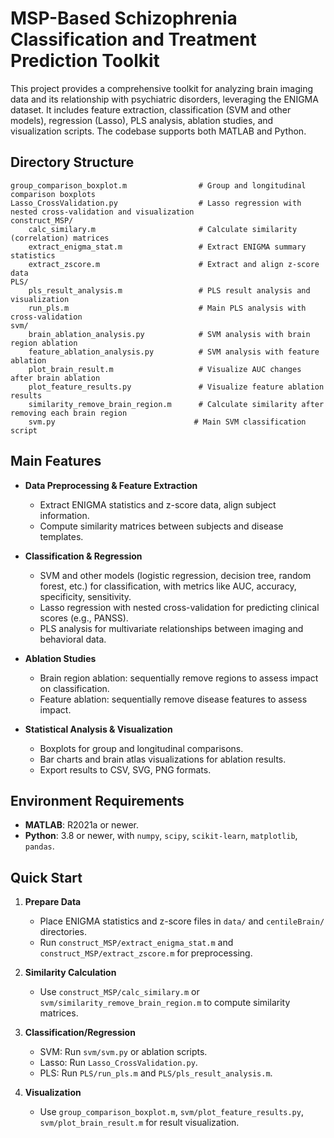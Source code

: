 # MSP-Based Schizophrenia Classification and Treatment Prediction Toolkit

This project provides a comprehensive toolkit for analyzing brain imaging data and its relationship with psychiatric disorders, leveraging the ENIGMA dataset. It includes feature extraction, classification (SVM and other models), regression (Lasso), PLS analysis, ablation studies, and visualization scripts. The codebase supports both MATLAB and Python.

## Directory Structure

```
group_comparison_boxplot.m                # Group and longitudinal comparison boxplots
Lasso_CrossValidation.py                  # Lasso regression with nested cross-validation and visualization
construct_MSP/
    calc_similary.m                       # Calculate similarity (correlation) matrices
    extract_enigma_stat.m                 # Extract ENIGMA summary statistics
    extract_zscore.m                      # Extract and align z-score data
PLS/
    pls_result_analysis.m                 # PLS result analysis and visualization
    run_pls.m                             # Main PLS analysis with cross-validation
svm/
    brain_ablation_analysis.py            # SVM analysis with brain region ablation
    feature_ablation_analysis.py          # SVM analysis with feature ablation
    plot_brain_result.m                   # Visualize AUC changes after brain ablation
    plot_feature_results.py               # Visualize feature ablation results
    similarity_remove_brain_region.m      # Calculate similarity after removing each brain region
    svm.py                               # Main SVM classification script
```

## Main Features

- **Data Preprocessing & Feature Extraction**
  - Extract ENIGMA statistics and z-score data, align subject information.
  - Compute similarity matrices between subjects and disease templates.

- **Classification & Regression**
  - SVM and other models (logistic regression, decision tree, random forest, etc.) for classification, with metrics like AUC, accuracy, specificity, sensitivity.
  - Lasso regression with nested cross-validation for predicting clinical scores (e.g., PANSS).
  - PLS analysis for multivariate relationships between imaging and behavioral data.

- **Ablation Studies**
  - Brain region ablation: sequentially remove regions to assess impact on classification.
  - Feature ablation: sequentially remove disease features to assess impact.

- **Statistical Analysis & Visualization**
  - Boxplots for group and longitudinal comparisons.
  - Bar charts and brain atlas visualizations for ablation results.
  - Export results to CSV, SVG, PNG formats.

## Environment Requirements

- **MATLAB**: R2021a or newer.
- **Python**: 3.8 or newer, with `numpy`, `scipy`, `scikit-learn`, `matplotlib`, `pandas`.

## Quick Start

1. **Prepare Data**
   - Place ENIGMA statistics and z-score files in `data/` and `centileBrain/` directories.
   - Run `construct_MSP/extract_enigma_stat.m` and `construct_MSP/extract_zscore.m` for preprocessing.

2. **Similarity Calculation**
   - Use `construct_MSP/calc_similary.m` or `svm/similarity_remove_brain_region.m` to compute similarity matrices.

3. **Classification/Regression**
   - SVM: Run `svm/svm.py` or ablation scripts.
   - Lasso: Run `Lasso_CrossValidation.py`.
   - PLS: Run `PLS/run_pls.m` and `PLS/pls_result_analysis.m`.

4. **Visualization**
   - Use `group_comparison_boxplot.m`, `svm/plot_feature_results.py`, `svm/plot_brain_result.m` for result visualization.


